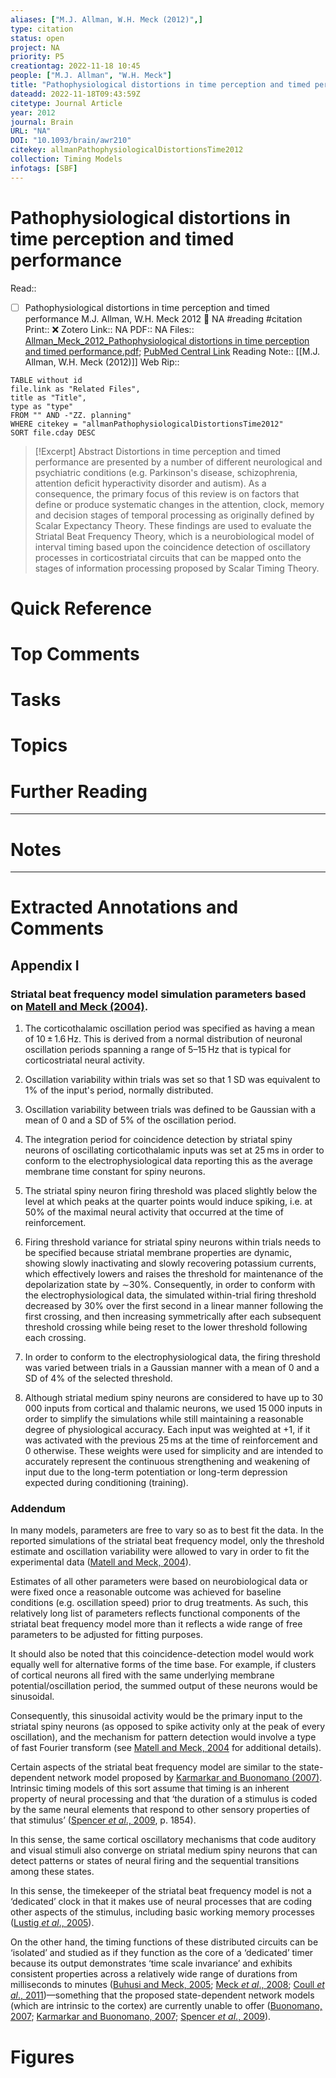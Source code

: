 ```yaml
---
aliases: ["M.J. Allman, W.H. Meck (2012)",]
type: citation
status: open
project: NA
priority: P5
creationtag: 2022-11-18 10:45
people: ["M.J. Allman", "W.H. Meck"]
title: "Pathophysiological distortions in time perception and timed performance"
dateadd: 2022-11-18T09:43:59Z
citetype: Journal Article
year: 2012
journal: Brain
URL: "NA"
DOI: "10.1093/brain/awr210"
citekey: allmanPathophysiologicalDistortionsTime2012
collection: Timing Models
infotags: [SBF]
---
```


# Pathophysiological distortions in time perception and timed performance
Read:: 
- [ ] Pathophysiological distortions in time perception and timed performance M.J. Allman, W.H. Meck 2012 🛫 NA #reading #citation
Print::  ❌
Zotero Link:: NA
PDF:: NA
Files:: [Allman_Meck_2012_Pathophysiological distortions in time perception and timed performance.pdf](file:////home/michaelt/Insync/m@tarlton.info/Google%20Drive/06.%20Zotero/storage/37YVBYX7/Allman_Meck_2012_Pathophysiological%20distortions%20in%20time%20perception%20and%20timed%20performance.pdf); [PubMed Central Link](file:///)
Reading Note:: [[M.J. Allman, W.H. Meck (2012)]]
Web Rip:: 

```dataview
TABLE without id
file.link as "Related Files",
title as "Title",
type as "type"
FROM "" AND -"ZZ. planning"
WHERE citekey = "allmanPathophysiologicalDistortionsTime2012" 
SORT file.cday DESC
```


> [!Excerpt] Abstract
> Distortions in time perception and timed performance are presented by a number of different neurological and psychiatric conditions (e.g. Parkinson's disease, schizophrenia, attention deficit hyperactivity disorder and autism). As a consequence, the primary focus of this review is on factors that define or produce systematic changes in the attention, clock, memory and decision stages of temporal processing as originally defined by Scalar Expectancy Theory. These findings are used to evaluate the Striatal Beat Frequency Theory, which is a neurobiological model of interval timing based upon the coincidence detection of oscillatory processes in corticostriatal circuits that can be mapped onto the stages of information processing proposed by Scalar Timing Theory.


# Quick Reference

# Top Comments

# Tasks

# Topics

# Further Reading 
 

----
# Notes


----
# Extracted Annotations and Comments
## Appendix I
### Striatal beat frequency model simulation parameters based on [Matell and Meck (2004)](https://www.ncbi.nlm.nih.gov/pmc/articles/PMC3491636/#awr210-B152).

1.  The corticothalamic oscillation period was specified as having a mean of 10 ± 1.6 Hz. This is derived from a normal distribution of neuronal oscillation periods spanning a range of 5–15 Hz that is typical for corticostriatal neural activity.
    
2.  Oscillation variability within trials was set so that 1 SD was equivalent to 1% of the input's period, normally distributed.
    
3.  Oscillation variability between trials was defined to be Gaussian with a mean of 0 and a SD of 5% of the oscillation period.
    
4.  The integration period for coincidence detection by striatal spiny neurons of oscillating corticothalamic inputs was set at 25 ms in order to conform to the electrophysiological data reporting this as the average membrane time constant for spiny neurons.
    
5.  The striatal spiny neuron firing threshold was placed slightly below the level at which peaks at the quarter points would induce spiking, i.e. at 50% of the maximal neural activity that occurred at the time of reinforcement.
    
6.  Firing threshold variance for striatal spiny neurons within trials needs to be specified because striatal membrane properties are dynamic, showing slowly inactivating and slowly recovering potassium currents, which effectively lowers and raises the threshold for maintenance of the depolarization state by ∼30%. Consequently, in order to conform with the electrophysiological data, the simulated within-trial firing threshold decreased by 30% over the first second in a linear manner following the first crossing, and then increasing symmetrically after each subsequent threshold crossing while being reset to the lower threshold following each crossing.
    
7.  In order to conform to the electrophysiological data, the firing threshold was varied between trials in a Gaussian manner with a mean of 0 and a SD of 4% of the selected threshold.
    
8.  Although striatal medium spiny neurons are considered to have up to 30 000 inputs from cortical and thalamic neurons, we used 15 000 inputs in order to simplify the simulations while still maintaining a reasonable degree of physiological accuracy. Each input was weighted at +1, if it was activated with the previous 25 ms at the time of reinforcement and 0 otherwise. These weights were used for simplicity and are intended to accurately represent the continuous strengthening and weakening of input due to the long-term potentiation or long-term depression expected during conditioning (training).
    
### Addendum
In many models, parameters are free to vary so as to best fit the data. In the reported simulations of the striatal beat frequency model, only the threshold estimate and oscillation variability were allowed to vary in order to fit the experimental data ([Matell and Meck, 2004](https://www.ncbi.nlm.nih.gov/pmc/articles/PMC3491636/#awr210-B152)). 

Estimates of all other parameters were based on neurobiological data or were fixed once a reasonable outcome was achieved for baseline conditions (e.g. oscillation speed) prior to drug treatments. As such, this relatively long list of parameters reflects functional components of the striatal beat frequency model more than it reflects a wide range of free parameters to be adjusted for fitting purposes. 

It should also be noted that this coincidence-detection model would work equally well for alternative forms of the time base. For example, if clusters of cortical neurons all fired with the same underlying membrane potential/oscillation period, the summed output of these neurons would be sinusoidal. 

Consequently, this sinusoidal activity would be the primary input to the striatal spiny neurons (as opposed to spike activity only at the peak of every oscillation), and the mechanism for pattern detection would involve a type of fast Fourier transform (see [Matell and Meck, 2004](https://www.ncbi.nlm.nih.gov/pmc/articles/PMC3491636/#awr210-B152) for additional details). 

Certain aspects of the striatal beat frequency model are similar to the state-dependent network model proposed by [Karmarkar and Buonomano (2007)](https://www.ncbi.nlm.nih.gov/pmc/articles/PMC3491636/#awr210-B117). Intrinsic timing models of this sort assume that timing is an inherent property of neural processing and that ‘the duration of a stimulus is coded by the same neural elements that respond to other sensory properties of that stimulus’ ([Spencer _et al_., 2009](https://www.ncbi.nlm.nih.gov/pmc/articles/PMC3491636/#awr210-B224), p. 1854). 

In this sense, the same cortical oscillatory mechanisms that code auditory and visual stimuli also converge on striatal medium spiny neurons that can detect patterns or states of neural firing and the sequential transitions among these states. 

In this sense, the timekeeper of the striatal beat frequency model is not a ‘dedicated’ clock in that it makes use of neural processes that are coding other aspects of the stimulus, including basic working memory processes ([Lustig _et al_., 2005](https://www.ncbi.nlm.nih.gov/pmc/articles/PMC3491636/#awr210-B136)). 

On the other hand, the timing functions of these distributed circuits can be ‘isolated’ and studied as if they function as the core of a ‘dedicated’ timer because its output demonstrates ‘time scale invariance’ and exhibits consistent properties across a relatively wide range of durations from milliseconds to minutes ([Buhusi and Meck, 2005](https://www.ncbi.nlm.nih.gov/pmc/articles/PMC3491636/#awr210-B31); [Meck _et al_., 2008](https://www.ncbi.nlm.nih.gov/pmc/articles/PMC3491636/#awr210-B171); [Coull _et al_., 2011](https://www.ncbi.nlm.nih.gov/pmc/articles/PMC3491636/#awr210-B52))—something that the proposed state-dependent network models (which are intrinsic to the cortex) are currently unable to offer ([Buonomano, 2007](https://www.ncbi.nlm.nih.gov/pmc/articles/PMC3491636/#awr210-B35); [Karmarkar and Buonomano, 2007](https://www.ncbi.nlm.nih.gov/pmc/articles/PMC3491636/#awr210-B117); [Spencer _et al_., 2009](https://www.ncbi.nlm.nih.gov/pmc/articles/PMC3491636/#awr210-B224)).

# Figures
